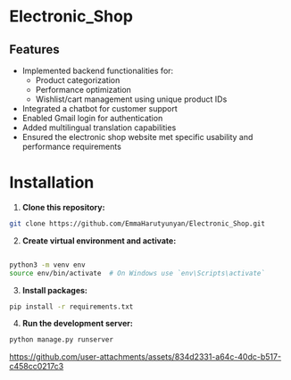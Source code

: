 # Electronic_Shop

## Features

- Implemented backend functionalities for:
  - Product categorization
  - Performance optimization
  - Wishlist/cart management using unique product IDs
- Integrated a chatbot for customer support
- Enabled Gmail login for authentication
- Added multilingual translation capabilities
- Ensured the electronic shop website met specific usability and performance requirements


# Installation
1. **Clone this repository:**
```bash
git clone https://github.com/EmmaHarutyunyan/Electronic_Shop.git

```

2. **Create virtual environment and activate:**
```bash

python3 -m venv env
source env/bin/activate  # On Windows use `env\Scripts\activate`
```

3. **Install packages:**
```bash
pip install -r requirements.txt
```

4. **Run the development server:**
```bash
python manage.py runserver
```
https://github.com/user-attachments/assets/834d2331-a64c-40dc-b517-c458cc0217c3
